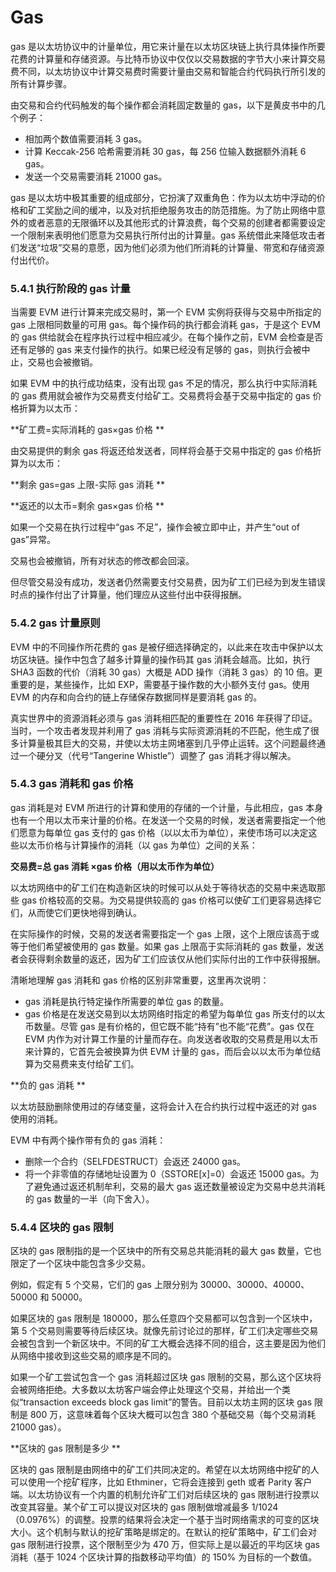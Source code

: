# Gas

gas 是以太坊协议中的计量单位，用它来计量在以太坊区块链上执行具体操作所要花费的计算量和存储资源。与比特币协议中仅仅以交易数据的字节大小来计算交易费不同，以太坊协议中计算交易费时需要计量由交易和智能合约代码执行所引发的所有计算步骤。

由交易和合约代码触发的每个操作都会消耗固定数量的 gas，以下是黄皮书中的几个例子：

- 相加两个数值需要消耗 3 gas。
- 计算 Keccak-256 哈希需要消耗 30 gas，每 256 位输入数据额外消耗 6 gas。
- 发送一个交易需要消耗 21000 gas。

gas 是以太坊中极其重要的组成部分，它扮演了双重角色：作为以太坊中浮动的价格和矿工奖励之间的缓冲，以及对抗拒绝服务攻击的防范措施。为了防止网络中意外的或者恶意的无限循环以及其他形式的计算浪费，每个交易的创建者都需要设定一个限制来表明他们愿意为交易执行所付出的计算量。gas 系统借此来降低攻击者们发送“垃圾”交易的意愿，因为他们必须为他们所消耗的计算量、带宽和存储资源付出代价。

### 5.4.1 执行阶段的 gas 计量

当需要 EVM 进行计算来完成交易时，第一个 EVM 实例将获得与交易中所指定的 gas 上限相同数量的可用 gas。每个操作码的执行都会消耗 gas，于是这个 EVM 的 gas 供给就会在程序执行过程中相应减少。在每个操作之前，EVM 会检查是否还有足够的 gas 来支付操作的执行。如果已经没有足够的 gas，则执行会被中止，交易也会被撤销。

如果 EVM 中的执行成功结束，没有出现 gas 不足的情况，那么执行中实际消耗的 gas 费用就会被作为交易费支付给矿工。交易费将会基于交易中指定的 gas 价格折算为以太币：

**矿工费=实际消耗的 gas×gas 价格 **

由交易提供的剩余 gas 将返还给发送者，同样将会基于交易中指定的 gas 价格折算为以太币：

**剩余 gas=gas 上限-实际 gas 消耗 **

**返还的以太币=剩余 gas×gas 价格 **

如果一个交易在执行过程中“gas 不足”，操作会被立即中止，并产生“out of gas”异常。

交易也会被撤销，所有对状态的修改都会回滚。

但尽管交易没有成功，发送者仍然需要支付交易费，因为矿工们已经为到发生错误时点的操作付出了计算量，他们理应从这些付出中获得报酬。

### 5.4.2 gas 计量原则

EVM 中的不同操作所花费的 gas 是被仔细选择确定的，以此来在攻击中保护以太坊区块链。操作中包含了越多计算量的操作码其 gas 消耗会越高。比如，执行 SHA3 函数的代价（消耗 30 gas）大概是 ADD 操作（消耗 3 gas）的 10 倍。更重要的是，某些操作，比如 EXP，需要基于操作数的大小额外支付 gas。使用 EVM 的内存和向合约的链上存储保存数据同样是要消耗 gas 的。

真实世界中的资源消耗必须与 gas 消耗相匹配的重要性在 2016 年获得了印证。当时，一个攻击者发现并利用了 gas 消耗与实际资源消耗的不匹配，他生成了很多计算量极其巨大的交易，并使以太坊主网堵塞到几乎停止运转。这个问题最终通过一个硬分叉（代号“Tangerine Whistle”）调整了 gas 消耗才得以解决。

### 5.4.3 gas 消耗和 gas 价格

gas 消耗是对 EVM 所进行的计算和使用的存储的一个计量，与此相应，gas 本身也有一个用以太币来计量的价格。在发送一个交易的时候，发送者需要指定一个他们愿意为每单位 gas 支付的 gas 价格（以以太币为单位），来使市场可以决定这些以太币价格与计算操作的消耗（以 gas 为单位）之间的关系：

**交易费=总 gas 消耗 ×gas 价格（用以太币作为单位）**

以太坊网络中的矿工们在构造新区块的时候可以从处于等待状态的交易中来选取那些 gas 价格较高的交易。为交易提供较高的 gas 价格可以使矿工们更容易选择它们，从而使它们更快地得到确认。

在实际操作的时候，交易的发送者需要指定一个 gas 上限，这个上限应该高于或等于他们希望被使用的 gas 数量。如果 gas 上限高于实际消耗的 gas 数量，发送者会获得剩余数量的返还，因为矿工们应该仅从他们实际付出的工作中获得报酬。

清晰地理解 gas 消耗和 gas 价格的区别非常重要，这里再次说明：

- gas 消耗是执行特定操作所需要的单位 gas 的数量。
- gas 价格是在发送交易到以太坊网络时指定的希望为每单位 gas 所支付的以太币数量。尽管 gas 是有价格的，但它既不能“持有”也不能“花费”。gas 仅在 EVM 内作为对计算工作量的计量而存在。向发送者收取的交易费是用以太币来计算的，它首先会被换算为供 EVM 计量的 gas，而后会以以太币为单位结算为交易费来支付给矿工们。

**负的 gas 消耗 **

以太坊鼓励删除使用过的存储变量，这将会计入在合约执行过程中返还的对 gas 使用的消耗。

EVM 中有两个操作带有负的 gas 消耗：

- 删除一个合约（SELFDESTRUCT）会返还 24000 gas。
- 将一个非零值的存储地址设置为 0（SSTORE[x]=0）会返还 15000 gas。为了避免通过返还机制牟利，交易的最大 gas 返还数量被设定为交易中总共消耗的 gas 数量的一半（向下舍入）。

### 5.4.4 区块的 gas 限制

区块的 gas 限制指的是一个区块中的所有交易总共能消耗的最大 gas 数量，它也限定了一个区块中能包含多少交易。

例如，假定有 5 个交易，它们的 gas 上限分别为 30000、30000、40000、50000 和 50000。

如果区块的 gas 限制是 180000，那么任意四个交易都可以包含到一个区块中，第 5 个交易则需要等待后续区块。就像先前讨论过的那样，矿工们决定哪些交易会被包含到一个新区块中。不同的矿工大概会选择不同的组合，这主要是因为他们从网络中接收到这些交易的顺序是不同的。

如果一个矿工尝试包含一个 gas 消耗超过区块 gas 限制的交易，那么这个区块将会被网络拒绝。大多数以太坊客户端会停止处理这个交易，并给出一个类似“transaction exceeds block gas limit”的警告。目前以太坊主网的区块 gas 限制是 800 万，这意味着每个区块大概可以包含 380 个基础交易（每个交易消耗 21000 gas）。

**区块的 gas 限制是多少 **

区块的 gas 限制是由网络中的矿工们共同决定的。希望在以太坊网络中挖矿的人可以使用一个挖矿程序，比如 Ethminer，它将会连接到 geth 或者 Parity 客户端。以太坊协议有一个内置的机制允许矿工们对后续区块的 gas 限制进行投票以改变其容量。某个矿工可以提议对区块的 gas 限制做增减最多 1/1024（0.0976%）的调整。投票的结果将会决定一个基于当时网络需求的可变的区块大小。这个机制与默认的挖矿策略是绑定的。在默认的挖矿策略中，矿工们会对 gas 限制进行投票，这个限制至少为 470 万，但实际上是以最近的平均区块 gas 消耗（基于 1024 个区块计算的指数移动平均值）的 150% 为目标的一个数值。

